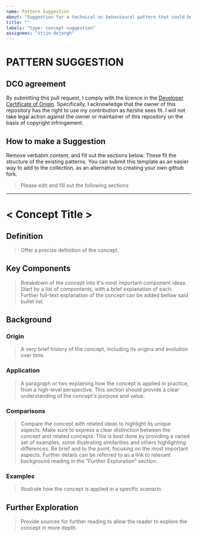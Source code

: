 ```yaml
---
name: Pattern Suggestion
about: "Suggestion for a technical or behavioural pattern that could be a good addition to the collection."
title: ""
labels: "type: concept-suggestion"
assignees: "stijn-dejongh"
---
```


# PATTERN SUGGESTION

## DCO agreement

By submitting this pull request, I comply with the licence in the [Developer Certificate of Origin](../../DCO.md).
Specifically, I acknowledge that the owner of this repository has the right to use my contribution as he/she sees fit.
I will not take legal action against the owner or maintainer of this repository on the basis of copyright infringement.

## How to make a Suggestion

Remove verbatim content, and fill out the sections below.
These fit the structure of the existing patterns.
You can submit this template as an easier way to add to the collection, as an alternative
to creating your own github fork.

> Please edit and fill out the following sections

---

# < Concept Title >

## Definition

> Offer a precise definition of the concept.

## Key Components

> Breakdown of the concept into it's most important component ideas.
> Start by a list of compontents, with a brief explanation of each.
> Further full-text explanation of the concept can be added bellow said bullet list.

## Background

### Origin

> A very brief history of the concept, including its origins and evolution over time.

### Application

> A paragraph or two explaining how the concept is applied in practice, from a high-level perspective.
> This section should provide a clear understanding of the concept's purpose and value.

### Comparisons

> Compare the concept with related ideas to highlight its unique aspects.
> Make sure to express a clear distinction between the concept and related concepts. This is best done by providing a varied set of examples,
> some illustrating similarities and others highlighting differences.
> Be brief and to the point, focusing on the most important aspects. Further details can be referred to as a link to relevant background reading in
> the "Further Exploration" section.

### Examples
> Illustrate how the concept is applied in a specific scenario.


## Further Exploration

> Provide sources for further reading to allow the reader to explore the concept in more depth.
